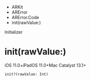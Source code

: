 

- ARKit
- ARError
- ARError.Code
-  init(rawValue:) 

Initializer

# init(rawValue:)

iOS 11.0+iPadOS 11.0+Mac Catalyst 13.1+

``` source
init?(rawValue: Int)
```

